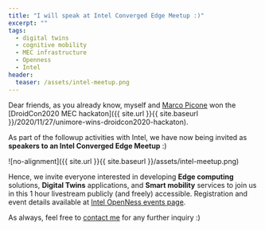 ```yaml
---
title: "I will speak at Intel Converged Edge Meetup :)"
excerpt: ""
tags:
  - digital twins
  - cognitive mobility
  - MEC infrastructure
  - Openness
  - Intel
header:
  teaser: /assets/intel-meetup.png
---
```


Dear friends, as you already know, myself and [Marco Picone](https://marcopicone.net) won the [DroidCon2020 MEC hackaton]({{ site.url }}{{ site.baseurl }}/2020/11/27/unimore-wins-droidcon2020-hackaton).

As part of the followup activities with Intel, we have now being invited as **speakers to an Intel Converged Edge Meetup** :)

![no-alignment]({{ site.url }}{{ site.baseurl }}/assets/intel-meetup.png)

Hence, we invite everyone interested in developing **Edge computing** solutions, **Digital Twins** applications, and **Smart mobility** services to join us in this 1 hour livestream publicly (and freely) accessible.
Registration and event details available at [Intel OpenNess events page](https://www.openness.org/news-and-events/edge-digital-twins-on-mec-software-architectures).

As always, feel free to [contact me](mailto:stefano.mariani@unimore.it) for any further inquiry :)
